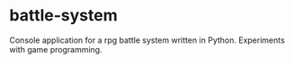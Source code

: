 # battle-system
Console application for a rpg battle system written in Python. Experiments with game programming. 
